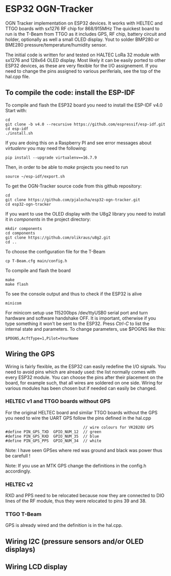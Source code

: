 # ESP32 OGN-Tracker
OGN Tracker implementation on ESP32 devices.
It works with HELTEC and TTGO boards with sx1276 RF chip for 868/915MHz
The quickest board to run is the T-Beam from TTGO as it includes GPS, RF chip, battery circuit and holder, optionally as well a small OLED display. Yout to solder BMP280 or BME280 pressure/temperature/humidity sensor.

The initial code is written for and tested on HALTEC LoRa 32 module with sx1276 and 128x64 OLED display.
Most likely it can be easily ported to other ESP32 devices, as these are very flexible for the I/O assignement.
If you need to change the pins assigned to various periferials, see the top of the hal.cpp file.

## To compile the code: install the ESP-IDF

To compile and flash the ESP32 board you need to install the ESP-IDF v4.0
Start with:

```
cd
git clone -b v4.0 --recursive https://github.com/espressif/esp-idf.git
cd esp-idf
./install.sh
```
If you are doing this on a Raspberry PI and see error messages about *virtualenv* you may need the following:
```
pip install --upgrade virtualenv==16.7.9
```

Then, in order to be able to *make* projects you need to run
```
source ~/esp-idf/export.sh
```

To get the OGN-Tracker source code from this github repository:
```
cd
git clone https://github.com/pjalocha/esp32-ogn-tracker.git
cd esp32-ogn-tracker
```

If you want to use the OLED display with the U8g2 library you need to install it in *components* in the project directory:

```
mkdir components
cd components
git clone https://github.com/olikraus/u8g2.git
cd ..
```

To choose the configuration file for the T-Beam
```
cp T-Beam.cfg main/config.h
```

To compile and flash the board
```
make
make flash
```

To see the console output and thus to check if the ESP32 is alive
```
minicom
```
For minicom setup use 115200bps /dev/ttyUSB0 serial port and turn hardware and software handshake OFF. It is important, otherwise if you type something it won't be sent to the ESP32.
Press *Ctrl-C* to list the internal state and parameters. To change parameters, use $POGNS like this:
```
$POGNS,AcftType=1,Pilot=YourName
```

## Wiring the GPS

Wiring is fairly flexible, as the ESP32 can easily redefine the I/O signals. You need to avoid pins which are already used: the list normally comes with every ESP32 module. You can choose the pins after their placement on the board, for example such, that all wires are soldered on one side. Wiring for various modules has been chosen but if needed can easily be changed.

### HELTEC v1 and TTGO boards without GPS

For the original HELTEC board and similar TTGO boards without the GPS you need to wire the UART GPS follow the pins defined in the hal.cpp
```
                                  // wire colours for VK2828U GPS
#define PIN_GPS_TXD  GPIO_NUM_12  // green
#define PIN_GPS_RXD  GPIO_NUM_35  // blue
#define PIN_GPS_PPS  GPIO_NUM_34  // white
```

Note: I have seen GPSes where red was ground and black was power thus be carefull !

Note: If you use an MTK GPS change the definitions in the config.h accordingly.

### HELTEC v2

RXD and PPS need to be relocated because now they are connected to DIO lines of the RF module, thus they were relocated to pins 39 and 38.

### TTGO T-Beam

GPS is already wired and the definition is in the hal.cpp.

## Wiring I2C (pressure sensors and/or OLED displays)


## Wiring LCD display

